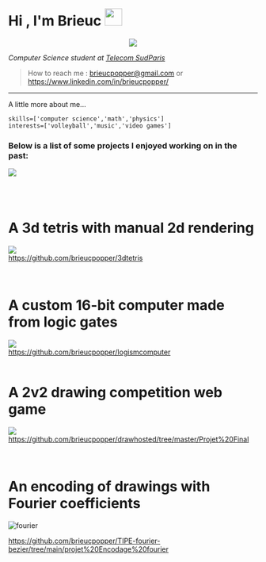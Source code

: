 
<h1 align="left"><b>Hi , I'm Brieuc </b><img src="https://media.giphy.com/media/hvRJCLFzcasrR4ia7z/giphy.gif" width="35"></h1>
<p align="center">
  <a href=""><img src="https://readme-typing-svg.herokuapp.com?font=Time+New+Roman&color=cyan&size=25&center=true&vCenter=true&width=600&height=100&lines=Computer+Science+Student,;AI+enthusiast,;Active+Learner,;Love+to+learn+new+stuff,;Love to build small projects"></a>
</p>
<p><em>Computer Science student at <a href="https://www.telecom-sudparis.eu/">Telecom SudParis</a></br>
</em></p>


> How to reach me : brieucpopper@gmail.com or https://www.linkedin.com/in/brieucpopper/

-----------

A little more about me...

```
skills=['computer science','math','physics']
interests=['volleyball','music','video games']
```
<h3>Below is a list of some projects I enjoyed working on in the past:</h3>

<img src="https://user-images.githubusercontent.com/73097560/115834477-dbab4500-a447-11eb-908a-139a6edaec5c.gif"><br><br>



<br>
<h1>A 3d tetris with manual 2d rendering</h1>




<img src="https://user-images.githubusercontent.com/102361078/214140255-57212023-0a0f-410e-9eb4-4814cc3bce76.png"><br>https://github.com/brieucpopper/3dtetris<br>

<br>
<h1>A custom 16-bit computer made from logic gates</h1>




<img src="https://user-images.githubusercontent.com/102361078/214144627-a8cc2bd5-e94a-4bcf-8827-ac61a8167424.png"><br>https://github.com/brieucpopper/logismcomputer<br>
<br>
<h1>A 2v2 drawing competition web game</h1>




<img src="https://user-images.githubusercontent.com/102361078/214140378-f29a3ebf-3264-4204-9a20-d3d0d9ec073d.png"><br>https://github.com/brieucpopper/drawhosted/tree/master/Projet%20Final<br>



<br>
<h1>An encoding of drawings with Fourier coefficients</h1>




![fourier](https://user-images.githubusercontent.com/102361078/214140415-aa0524a5-a7a8-4960-b5b6-590e699cbf32.png)

https://github.com/brieucpopper/TIPE-fourier-bezier/tree/main/projet%20Encodage%20fourier
